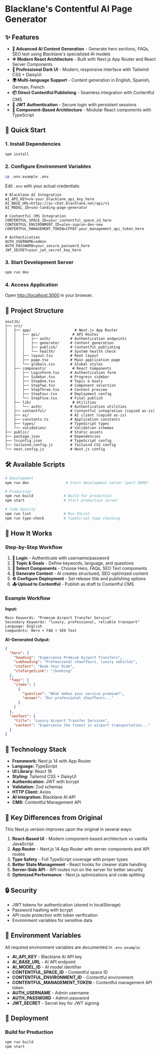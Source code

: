 # Blacklane's Contentful AI Page Generator

## ✨ Features

- **🤖 Advanced AI Content Generation** - Generate hero sections, FAQs, SEO text using Blacklane's specialized AI models
- **⚛️ Modern React Architecture** - Built with Next.js App Router and React Server Components
- **🎨 Professional Dark UI** - Modern, responsive interface with Tailwind CSS + DaisyUI
- **🌍 Multi-language Support** - Content generation in English, Spanish, German, French
- **📦 Direct Contentful Publishing** - Seamless integration with Contentful CMS
- **🔐 JWT Authentication** - Secure login with persistent sessions
- **🎯 Component-Based Architecture** - Modular React components with TypeScript

## 🚀 Quick Start

### 1. Install Dependencies

```bash
npm install
```

### 2. Configure Environment Variables

```bash
cp .env.example .env
```

Edit `.env` with your actual credentials:

```env
# Blacklane AI Integration
AI_API_KEY=sk-your_blacklane_api_key_here
AI_BASE_URL=https://ai-chat.blacklane.net/api/v1
AI_MODEL_ID=seo-landing-page-generator

# Contentful CMS Integration
CONTENTFUL_SPACE_ID=your_contentful_space_id_here
CONTENTFUL_ENVIRONMENT_ID=alex-suprun-dev-new
CONTENTFUL_MANAGEMENT_TOKEN=CFPAT-your_management_api_token_here

# Authentication
AUTH_USERNAME=admin
AUTH_PASSWORD=your_secure_password_here
JWT_SECRET=your_jwt_secret_key_here
```

### 3. Start Development Server

```bash
npm run dev
```

### 4. Access Application

Open [http://localhost:3000](http://localhost:3000) in your browser.

## 📁 Project Structure

```
nextJS/
├── src/
│   ├── app/                    # Next.js App Router
│   │   ├── api/               # API Routes
│   │   │   ├── auth/         # Authentication endpoints
│   │   │   ├── generate/     # Content generation
│   │   │   ├── publish/      # Contentful publishing
│   │   │   └── health/       # System health check
│   │   ├── layout.tsx        # Root layout
│   │   ├── page.tsx          # Main application page
│   │   └── globals.css       # Global styles
│   ├── components/            # React Components
│   │   ├── LoginForm.tsx     # Authentication form
│   │   ├── Sidebar.tsx       # Progress sidebar
│   │   ├── StepOne.tsx       # Topic & Goals
│   │   ├── StepTwo.tsx       # Component selection
│   │   ├── StepThree.tsx     # Content preview
│   │   ├── StepFour.tsx      # Deployment config
│   │   └── StepFive.tsx      # Final publish
│   ├── lib/                   # Utilities
│   │   └── auth/             # Authentication utilities
│   ├── contentful/           # Contentful integration (copied as-is)
│   ├── ai/                   # AI client (copied as-is)
│   ├── constants.ts          # Application constants
│   ├── types/                # TypeScript types
│   └── validation/           # Validation schemas
├── public/                   # Static assets
├── package.json              # Dependencies
├── tsconfig.json             # TypeScript config
├── tailwind.config.js        # Tailwind CSS config
└── next.config.js            # Next.js config
```

## 🛠️ Available Scripts

```bash
# Development
npm run dev                 # Start development server (port 3000)

# Production
npm run build              # Build for production
npm start                  # Start production server

# Code Quality
npm run lint               # Run ESLint
npm run type-check         # TypeScript type checking
```

## 🎯 How It Works

### Step-by-Step Workflow

1. **🔐 Login** - Authenticate with username/password
2. **📝 Topic & Goals** - Define keywords, language, and questions
3. **🧩 Select Components** - Choose Hero, FAQs, SEO Text components
4. **🤖 Generate Content** - AI creates structured, SEO-optimized content
5. **⚙️ Configure Deployment** - Set release title and publishing options
6. **📤 Upload to Contentful** - Publish as draft to Contentful CMS

### Example Workflow

**Input:**
```
Main Keywords: "Premium Airport Transfer Service"
Secondary Keywords: "luxury, professional, reliable transport"
Language: English
Components: Hero + FAQ + SEO Text
```

**AI-Generated Output:**
```json
{
  "hero": {
    "heading": "Experience Premium Airport Transfers",
    "subheading": "Professional chauffeurs, luxury vehicles",
    "ctaText": "Book Your Ride",
    "ctaTargetLink": "/booking"
  },
  "faqs": {
    "items": [
      {
        "question": "What makes your service premium?",
        "answer": "Our professional chauffeurs..."
      }
    ]
  },
  "seoText": {
    "title": "Luxury Airport Transfer Services",
    "content": "Experience the finest in airport transportation..."
  }
}
```

## 🔧 Technology Stack

- **Framework:** Next.js 14 with App Router
- **Language:** TypeScript
- **UI Library:** React 18
- **Styling:** Tailwind CSS + DaisyUI
- **Authentication:** JWT with bcrypt
- **Validation:** Zod schemas
- **HTTP Client:** Axios
- **AI Integration:** Blacklane AI API
- **CMS:** Contentful Management API

## 🌟 Key Differences from Original

This Next.js version improves upon the original in several ways:

1. **React-Based UI** - Modern component-based architecture vs vanilla JavaScript
2. **App Router** - Next.js 14 App Router with server components and API routes
3. **Type Safety** - Full TypeScript coverage with proper types
4. **Better State Management** - React hooks for cleaner state handling
5. **Server-Side API** - API routes run on the server for better security
6. **Optimized Performance** - Next.js optimizations and code splitting

## 🔒 Security

- JWT tokens for authentication (stored in localStorage)
- Password hashing with bcrypt
- API route protection with token verification
- Environment variables for sensitive data

## 📝 Environment Variables

All required environment variables are documented in `.env.example`:

- **AI_API_KEY** - Blacklane AI API key
- **AI_BASE_URL** - AI API endpoint
- **AI_MODEL_ID** - AI model identifier
- **CONTENTFUL_SPACE_ID** - Contentful space ID
- **CONTENTFUL_ENVIRONMENT_ID** - Contentful environment
- **CONTENTFUL_MANAGEMENT_TOKEN** - Contentful management API token
- **AUTH_USERNAME** - Admin username
- **AUTH_PASSWORD** - Admin password
- **JWT_SECRET** - Secret key for JWT signing

## 🚢 Deployment

### Build for Production

```bash
npm run build
npm start
```


